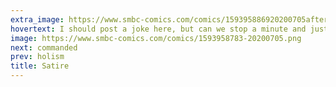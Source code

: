 ```yaml
---
extra_image: https://www.smbc-comics.com/comics/159395886920200705after.png
hovertext: I should post a joke here, but can we stop a minute and just appreciate how perfectly I captured the Posture of Work in panel 1?
image: https://www.smbc-comics.com/comics/1593958783-20200705.png
next: commanded
prev: holism
title: Satire
---
```

